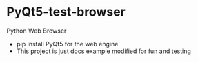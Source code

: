 # PyQt5-test-browser
Python Web Browser

- pip install PyQt5 for the web engine
- This project is just docs example modified for fun and testing
